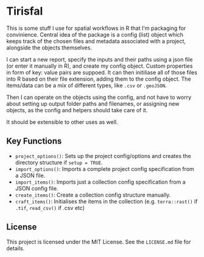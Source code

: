# Tirisfal

This is some stuff I use for spatial workflows in R that I'm packaging for
convinience. Central idea of the package is a config (list) object which keeps
track of the chosen files and metadata associated with a project, alongside the
objects themselves.

I can start a new report, specify the inputs and their paths using a json file
(or enter it manually in R), and create my config object. Custom properties in
form of key: value pairs are suppoed. It can then initiliase all of those files
into R based on their file extension, adding them to the config object. The
items/data can be a mix of different types, like `.csv` or `.geoJSON`.

Then I can operate on the objects using the config, and not have to worry about
setting up output folder paths and filenames, or assigning new objects, as the
config and helpers should take care of it.

It should be extensible to other uses as well.

## Key Functions

- `project_options()`: Sets up the project config/options and creates the directory structure if `setup = TRUE`.
- `import_options()`: Imports a complete project config specification from a JSON file.
- `import_items()`: Imports just a collection config specification from a JSON config file.
- `create_items()`: Create a collection config structure manually.
- `craft_items()`: Initialises the items in the collection (e.g. `terra::rast()` if `.tif`, `read_csv()` if .csv etc)

## License

This project is licensed under the MIT License. See the `LICENSE.md` file for details.
